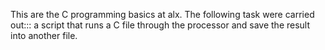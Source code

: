 This are the C programming basics at alx.
The following task were carried out:::
a script that runs a C file through the processor and save the result into another file.

